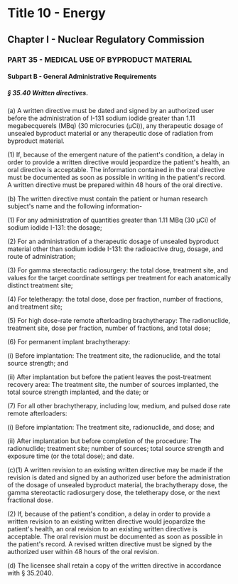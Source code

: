 
# Title 10 - Energy
## Chapter I - Nuclear Regulatory Commission
### PART 35 - MEDICAL USE OF BYPRODUCT MATERIAL
#### Subpart B - General Administrative Requirements
##### § 35.40 Written directives.

(a) A written directive must be dated and signed by an authorized user before the administration of I-131 sodium iodide greater than 1.11 megabecquerels (MBq) (30 microcuries (µCi)), any therapeutic dosage of unsealed byproduct material or any therapeutic dose of radiation from byproduct material.

(1) If, because of the emergent nature of the patient's condition, a delay in order to provide a written directive would jeopardize the patient's health, an oral directive is acceptable. The information contained in the oral directive must be documented as soon as possible in writing in the patient's record. A written directive must be prepared within 48 hours of the oral directive.

(b) The written directive must contain the patient or human research subject's name and the following information-

(1) For any administration of quantities greater than 1.11 MBq (30 µCi) of sodium iodide I-131: the dosage;

(2) For an administration of a therapeutic dosage of unsealed byproduct material other than sodium iodide I-131: the radioactive drug, dosage, and route of administration;

(3) For gamma stereotactic radiosurgery: the total dose, treatment site, and values for the target coordinate settings per treatment for each anatomically distinct treatment site;

(4) For teletherapy: the total dose, dose per fraction, number of fractions, and treatment site;

(5) For high dose-rate remote afterloading brachytherapy: The radionuclide, treatment site, dose per fraction, number of fractions, and total dose;

(6) For permanent implant brachytherapy:

(i) Before implantation: The treatment site, the radionuclide, and the total source strength; and

(ii) After implantation but before the patient leaves the post-treatment recovery area: The treatment site, the number of sources implanted, the total source strength implanted, and the date; or

(7) For all other brachytherapy, including low, medium, and pulsed dose rate remote afterloaders:

(i) Before implantation: The treatment site, radionuclide, and dose; and

(ii) After implantation but before completion of the procedure: The radionuclide; treatment site; number of sources; total source strength and exposure time (or the total dose); and date.

(c)(1) A written revision to an existing written directive may be made if the revision is dated and signed by an authorized user before the administration of the dosage of unsealed byproduct material, the brachytherapy dose, the gamma stereotactic radiosurgery dose, the teletherapy dose, or the next fractional dose.

(2) If, because of the patient's condition, a delay in order to provide a written revision to an existing written directive would jeopardize the patient's health, an oral revision to an existing written directive is acceptable. The oral revision must be documented as soon as possible in the patient's record. A revised written directive must be signed by the authorized user within 48 hours of the oral revision.

(d) The licensee shall retain a copy of the written directive in accordance with § 35.2040.
